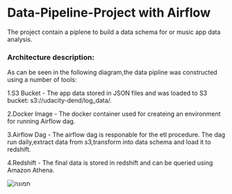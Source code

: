 # Data-Pipeline-Project with Airflow
 The project contain a piplene  to build a data schema for or music app data analysis.
 
 ### Architecture description: 
 As can be seen in the following diagram,the data pipline was constructed using a number of tools: 
 
   1.S3 Bucket - The app data stored in JSON files and was loaded to S3 bucket: s3://udacity-dend/log_data/.
   
   2.Docker Image - The docker container used for createing an environment for running Airflow dag.
  
   3.Airflow Dag - The airflow dag is responable for the etl procedure. The dag run daily,extract data from s3,transform into data schema and load it to redshift.
   
   4.Redshift - The final data is stored in redshift and can be queried using Amazon Athena.


  
  
![תמונה](https://user-images.githubusercontent.com/57598804/116536602-d0e02c80-a8ed-11eb-85e6-d26d1cb87c45.JPG)

  
 
 
 
  
  

